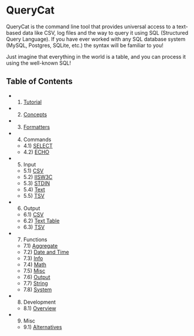 # QueryCat

QueryCat is the command line tool that provides universal access to a text-based data like CSV, log files and the way to query it using SQL (Structured Query Language). If you have ever worked with any SQL database system (MySQL, Postgres, SQLite, etc.) the syntax will be familiar to you!

Just imagine that everything in the world is a table, and you can process it using the well-known SQL!

## Table of Contents

- 1) [Tutorial](tutorial)
- 2) [Concepts](concepts)
- 3) [Formatters](formatters)
- 4) Commands
    - 4.1) [SELECT](commands/select)
    - 4.2) [ECHO](commands/echo)
- 5) Input
    - 5.1) [CSV](input/csv)
    - 5.2) [IISW3C](input/iisw3c)
    - 5.3) [STDIN](input/stdin)
    - 5.4) [Text](input/text-line)
    - 5.5) [TSV](output/tsv)
- 6) Output
    - 6.1) [CSV](output/csv)
    - 6.2) [Text Table](output/text-table)
    - 6.3) [TSV](output/tsv)
- 7) Functions
    - 7.1) [Aggregate](functions/aggregate)
    - 7.2) [Date and Time](functions/datetime)
    - 7.3) [Info](functions/info)
    - 7.4) [Math](functions/math)
    - 7.5) [Misc](functions/misc)
    - 7.6) [Output](functions/output)
    - 7.7) [String](functions/string)
    - 7.8) [System](functions/system)
- 8) Development
    - 8.1) [Overview](development/overview)
- 9) Misc
    - 9.1) [Alternatives](misc/alternative-tools)
